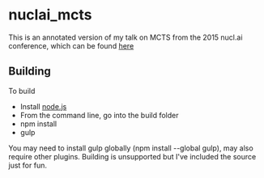 # nuclai_mcts
This is an annotated version of my talk on MCTS from the 2015 nucl.ai conference, which can be found [here](http://gwaredd.github.io/nuclai_mcts/)

## Building
To build

* Install [node.js](https://nodejs.org/)
* From the command line, go into the build folder
* npm install
* gulp
 
You may need to install gulp globally (npm install --global gulp), may also require other plugins. Building is unsupported but I've included the source just for fun.

